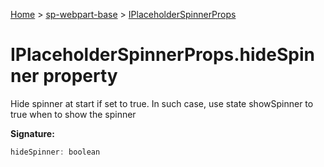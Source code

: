<!-- docId=sp-webpart-base.iplaceholderspinnerprops.hidespinner -->

[Home](./index.md) &gt; [sp-webpart-base](./sp-webpart-base.md) &gt; [IPlaceholderSpinnerProps](./sp-webpart-base.iplaceholderspinnerprops.md)

# IPlaceholderSpinnerProps.hideSpinner property

Hide spinner at start if set to true. In such case, use state showSpinner to true when to show the spinner

**Signature:**
```javascript
hideSpinner: boolean
```
